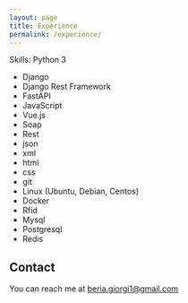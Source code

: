 ```yaml
---
layout: page
title: Experience
permalink: /experience/
---
```

Skills:
Python 3
-  Django
-  Django Rest Framework
-  FastAPI
-  JavaScript
-  Vue.js
-  Soap
-  Rest
-  json
-  xml
-  html
-  css
-  git
-  Linux (Ubuntu, Debian, Centos)
-  Docker
-  Rfid
-  Mysql
-  Postgresql
-  Redis

## Contact
You can reach me at [beria.giorgi1@gmail.com]()
